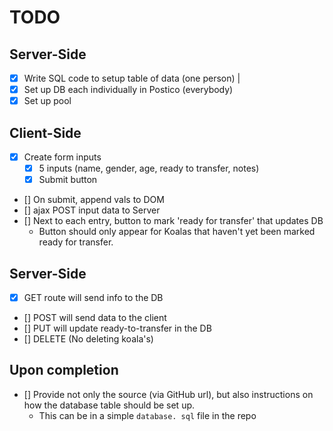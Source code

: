 # TODO

## Server-Side
- [x] Write SQL code to setup table of data (one person) |
- [x] Set up DB each individually in Postico (everybody)
- [x] Set up pool

## Client-Side

- [x] Create form inputs
  - [x] 5 inputs (name, gender, age, ready to transfer, notes)
  - [x] Submit button
- [] On submit, append vals to DOM
- [] ajax POST input data to Server
- [] Next to each entry, button to mark 'ready for transfer' that updates DB
  - Button should only appear for Koalas that haven't yet been marked ready for transfer.

## Server-Side

- [x] GET route will send info to the DB
- [] POST will send data to the client
- [] PUT will update ready-to-transfer in the DB
- [] DELETE (No deleting koala's)

## Upon completion

- [] Provide not only the source (via GitHub url), but also instructions on how the database table should be set up.
  - This can be in a simple `database. sql` file in the repo
